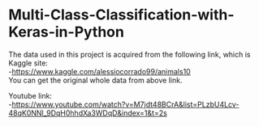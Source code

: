 # Multi-Class-Classification-with-Keras-in-Python

The data used in this project is acquired from the following link, which is Kaggle site: <br />
-https://www.kaggle.com/alessiocorrado99/animals10 <br />
You can get the original whole data from above link.

Youtube link: <br />
-https://www.youtube.com/watch?v=M7jdt48BCrA&list=PLzbU4Lcv-48qK0NNl_9DqH0hhdXa3WDqD&index=1&t=2s
